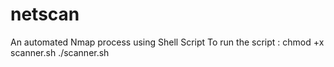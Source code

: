 # netscan
An automated Nmap process using Shell Script
To run the script :
chmod +x scanner.sh 
./scanner.sh 

